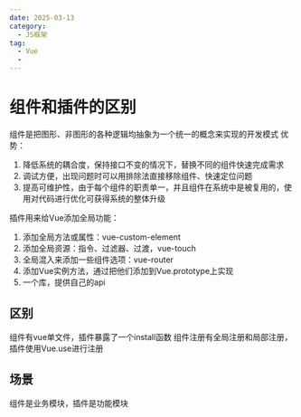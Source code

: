 ```yaml
---
date: 2025-03-13
category:
  - JS框架
tag:
  - Vue
  - 
---
```


# 组件和插件的区别

组件是把图形、非图形的各种逻辑均抽象为一个统一的概念来实现的开发模式
优势：
1. 降低系统的耦合度，保持接口不变的情况下，替换不同的组件快速完成需求
2. 调试方便，出现问题时可以用排除法直接移除组件、快速定位问题
3. 提高可维护性，由于每个组件的职责单一，并且组件在系统中是被复用的，使用对代码进行优化可获得系统的整体升级

插件用来给Vue添加全局功能：
1. 添加全局方法或属性：vue-custom-element
2. 添加全局资源：指令、过滤器、过渡，vue-touch
3. 全局混入来添加一些组件选项：vue-router
4. 添加Vue实例方法，通过把他们添加到Vue.prototype上实现
5. 一个库，提供自己的api

## 区别
组件有vue单文件，插件暴露了一个install函数
组件注册有全局注册和局部注册，插件使用Vue.use进行注册

## 场景
组件是业务模块，插件是功能模块

